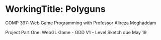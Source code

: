 # WorkingTitle: Polyguns
COMP 397: Web Game Programming with Professor Alireza Moghaddam

Project Part One: WebGL Game - GDD V1 - Level Sketch  due May 19

